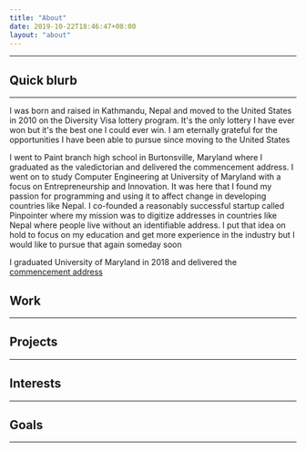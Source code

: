 ```yaml
---
title: "About"
date: 2019-10-22T18:46:47+08:00
layout: "about"
---
```


---
## Quick blurb
---
I was born and raised in Kathmandu, Nepal and moved to the United States in 2010 on the Diversity Visa lottery program. It's the only lottery I have ever won but it's the best one I could ever win. I am eternally grateful for the opportunities I have been able to pursue
since moving to the United States

I went to Paint branch high school in Burtonsville, Maryland where I graduated as the valedictorian and delivered the commencement address. 
I went on to study Computer Engineering at University of Maryland with a focus on Entrepreneurship and Innovation. It was here that I found my passion for programming and using it to affect change in developing countries like Nepal. I co-founded a reasonably successful startup called
Pinpointer where my mission was to digitize addresses in countries like Nepal where people live without an identifiable address. I put that idea on hold to focus on my education and get more experience in the industry but I would like to pursue that again someday soon

I graduated University of Maryland in 2018 and delivered the [commencement address](https://www.youtube.com/watch?v=xxNa51UFGGI&feature=youtu.be&t=2629)


## Work
---


## Projects
---


## Interests
---

## Goals
---
